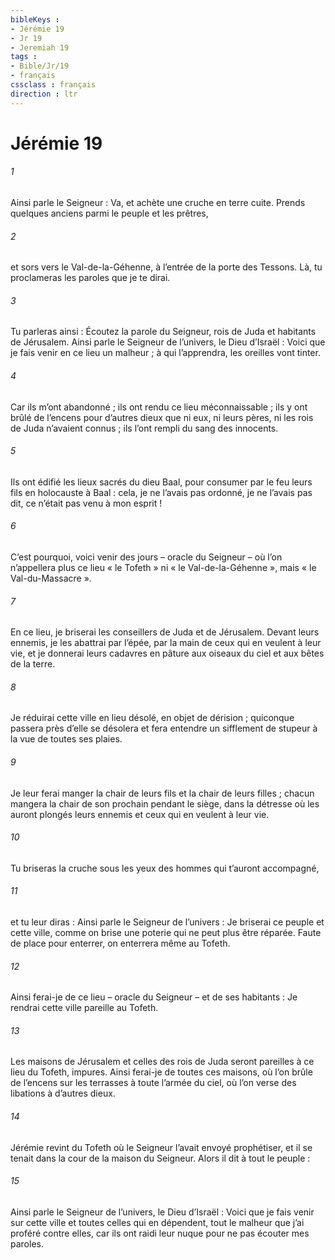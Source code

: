 ```yaml
---
bibleKeys : 
- Jérémie 19
- Jr 19
- Jeremiah 19
tags : 
- Bible/Jr/19
- français
cssclass : français
direction : ltr
---
```


# Jérémie 19

###### 1
Ainsi parle le Seigneur : Va, et achète une cruche en terre cuite. Prends quelques anciens parmi le peuple et les prêtres,
###### 2
et sors vers le Val-de-la-Géhenne, à l’entrée de la porte des Tessons. Là, tu proclameras les paroles que je te dirai.
###### 3
Tu parleras ainsi : Écoutez la parole du Seigneur, rois de Juda et habitants de Jérusalem. Ainsi parle le Seigneur de l’univers, le Dieu d’Israël : Voici que je fais venir en ce lieu un malheur ; à qui l’apprendra, les oreilles vont tinter.
###### 4
Car ils m’ont abandonné ; ils ont rendu ce lieu méconnaissable ; ils y ont brûlé de l’encens pour d’autres dieux que ni eux, ni leurs pères, ni les rois de Juda n’avaient connus ; ils l’ont rempli du sang des innocents.
###### 5
Ils ont édifié les lieux sacrés du dieu Baal, pour consumer par le feu leurs fils en holocauste à Baal : cela, je ne l’avais pas ordonné, je ne l’avais pas dit, ce n’était pas venu à mon esprit !
###### 6
C’est pourquoi, voici venir des jours – oracle du Seigneur – où l’on n’appellera plus ce lieu « le Tofeth » ni « le Val-de-la-Géhenne », mais « le Val-du-Massacre ».
###### 7
En ce lieu, je briserai les conseillers de Juda et de Jérusalem. Devant leurs ennemis, je les abattrai par l’épée, par la main de ceux qui en veulent à leur vie, et je donnerai leurs cadavres en pâture aux oiseaux du ciel et aux bêtes de la terre.
###### 8
Je réduirai cette ville en lieu désolé, en objet de dérision ; quiconque passera près d’elle se désolera et fera entendre un sifflement de stupeur à la vue de toutes ses plaies.
###### 9
Je leur ferai manger la chair de leurs fils et la chair de leurs filles ; chacun mangera la chair de son prochain pendant le siège, dans la détresse où les auront plongés leurs ennemis et ceux qui en veulent à leur vie.
###### 10
Tu briseras la cruche sous les yeux des hommes qui t’auront accompagné,
###### 11
et tu leur diras : Ainsi parle le Seigneur de l’univers : Je briserai ce peuple et cette ville, comme on brise une poterie qui ne peut plus être réparée. Faute de place pour enterrer, on enterrera même au Tofeth.
###### 12
Ainsi ferai-je de ce lieu – oracle du Seigneur – et de ses habitants : Je rendrai cette ville pareille au Tofeth.
###### 13
Les maisons de Jérusalem et celles des rois de Juda seront pareilles à ce lieu du Tofeth, impures. Ainsi ferai-je de toutes ces maisons, où l’on brûle de l’encens sur les terrasses à toute l’armée du ciel, où l’on verse des libations à d’autres dieux.
###### 14
Jérémie revint du Tofeth où le Seigneur l’avait envoyé prophétiser, et il se tenait dans la cour de la maison du Seigneur. Alors il dit à tout le peuple :
###### 15
Ainsi parle le Seigneur de l’univers, le Dieu d’Israël : Voici que je fais venir sur cette ville et toutes celles qui en dépendent, tout le malheur que j’ai proféré contre elles, car ils ont raidi leur nuque pour ne pas écouter mes paroles.
